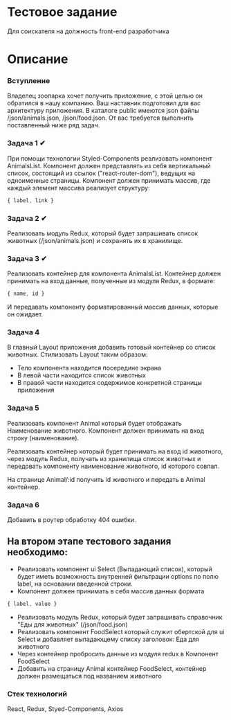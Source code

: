 # Тестовое задание
Для соискателя на должность front-end разработчика

# Описание

### Вступление

Владелец зоопарка хочет получить приложение, с этой целью он обратился в нашу компанию.
Ваш наставник подготовил для вас архитектуру приложения.
В каталоге public имеются json файлы /json/animals.json, /json/food.json.
От вас требуется выполнить поставленный ниже ряд задач.

### Задача 1 ✔
При помощи технологии Styled-Components реализовать компонент AnimalsList.
Компонент должен представлять из себя вертикальный список, состоящий из ссылок ("react-router-dom"), ведущих на одноименные страницы.
Компонент должен принимать массив, где каждый элемент массива реализует структуру:
```javascript
{ label, link }
```

### Задача 2 ✔
Реализовать модуль Redux, который будет запрашивать список животных (/json/animals.json) и сохранять их в хранилище.

### Задача 3 ✔
Реализовать контейнер для компонента AnimalsList.
Контейнер должен принимать на вход данные, полученные из модуля Redux, в формате:
```javascript
{ name, id }
```
И передавать компоненту форматированный массив данных, которые он ожидает.

### Задача 4
В главный Layout приложения добавить готовый контейнер со список животных.
Стилизовать Layout таким образом:
- Тело компонента находится посередине экрана
- В левой части находится список животных
- В правой части находится содержимое конкретной страницы приложения

### Задача 5
Реализовать компонент Animal который будет отображать Наименование животного.
Компонент должен принимать на вход строку (наименование).

Реализовать контейнер который будет принимать на вход id животного, через модуль Redux, получать из хранилища список животных и передовать компоненту наименование животного, id которого совпал.

На странице Animal/:id получить id животного и передать в Animal контейнер.

### Задача 6
Добавить в роутер обработку 404 ошибки.

## На втором этапе тестового задания необходимо:
- Реализовать компонент ui Select (Выпадающий список), который будет иметь возможность внутренней фильтрации options по полю label, на основании введенной строки.
- Компонент должен принимать в себя массив данных формата
```javascript
{ label, value }
```
- Реализовать модуль Redux, который будет запрашивать справочник "Еды для животных" (/json/food.json)
- Реализовать компонент FoodSelect который служит обертской для ui Select и добавляет выпадающему списку заголовок: Еда для животного
- Через контейнер пробросить данные из модуля redux в Компонент FoodSelect
- Добавить на страницу Animal контейнер FoodSelect, контейнер должен размещаться под названием животного




### Стек технологий
React, Redux, Styed-Components, Axios
